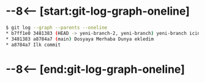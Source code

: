 # --8<-- [start:git-log-graph-oneline]
```bash 
$ git log --graph --parents --oneline
* b7ff1e0 3481383 (HEAD -> yeni-branch-2, yeni-branch) yeni-branch icin ilk commitimi atiyorum
* 3481383 a8784a7 (main) Dosyaya Merhaba Dunya ekledim
* a8784a7 Ilk commit
```
# --8<-- [end:git-log-graph-oneline]
